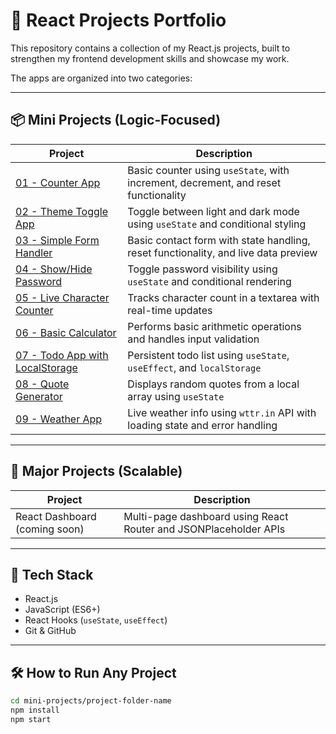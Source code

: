 # 🚀 React Projects Portfolio

This repository contains a collection of my React.js projects, built to strengthen my frontend development skills and showcase my work.

The apps are organized into two categories:

---

## 📦 Mini Projects (Logic-Focused)

| Project | Description |
|---------|-------------|
| [01 - Counter App](./mini-projects/01-counter-app) | Basic counter using `useState`, with increment, decrement, and reset functionality |
| [02 - Theme Toggle App](./mini-projects/02-theme-toggle) | Toggle between light and dark mode using `useState` and conditional styling |
| [03 - Simple Form Handler](./mini-projects/03-simple-form-handler) | Basic contact form with state handling, reset functionality, and live data preview |
| [04 - Show/Hide Password](./mini-projects/04-show-hide-password) | Toggle password visibility using `useState` and conditional rendering |
| [05 - Live Character Counter](./mini-projects/05-live-character-counter) | Tracks character count in a textarea with real-time updates |
| [06 - Basic Calculator](./mini-projects/06-basic-calculator) | Performs basic arithmetic operations and handles input validation |
| [07 - Todo App with LocalStorage](./mini-projects/07-todo-app-localstorage) | Persistent todo list using `useState`, `useEffect`, and `localStorage` |
| [08 - Quote Generator](./mini-projects/08-quote-generator) | Displays random quotes from a local array using `useState` |
| [09 - Weather App](./mini-projects/09-weather-app) | Live weather info using `wttr.in` API with loading state and error handling |

---

## 🌟 Major Projects (Scalable)

| Project | Description |
|---------|-------------|
| React Dashboard (coming soon) | Multi-page dashboard using React Router and JSONPlaceholder APIs |

---

## 🧠 Tech Stack

- React.js
- JavaScript (ES6+)
- React Hooks (`useState`, `useEffect`)
- Git & GitHub

---

## 🛠️ How to Run Any Project

```bash
cd mini-projects/project-folder-name
npm install
npm start
